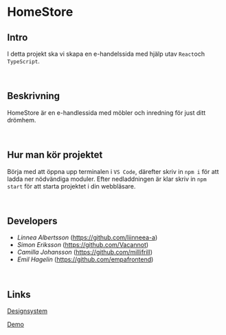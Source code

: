 # HomeStore

## Intro

I detta projekt ska vi skapa en e-handelssida med hjälp utav `React`och `TypeScript`.

<br>

## Beskrivning

HomeStore är en e-handlessida med möbler och inredning för just ditt drömhem.

<br>

## Hur man kör projektet

Börja med att öppna upp terminalen i `VS Code`, därefter skriv in `npm i` för att ladda ner nödvändiga moduler.
Efter nedladdningen är klar skriv in `npm start` för att starta projektet i din webbläsare.

<br>

## Developers

- _Linnea Albertsson_ (https://github.com/liinneea-a)
- _Simon Eriksson_ (https://github.com/Vacannot)
- _Camilla Johansson_ (https://github.com/millifrill)
- _Emil Hagelin_ (https://github.com/empafrontend)

<br>

## Links

[Designsystem](https://mui.com/)

[Demo]()
